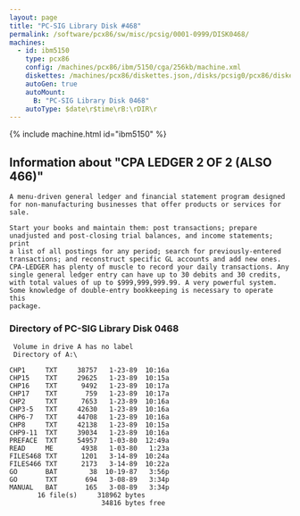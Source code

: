 ```yaml
---
layout: page
title: "PC-SIG Library Disk #468"
permalink: /software/pcx86/sw/misc/pcsig/0001-0999/DISK0468/
machines:
  - id: ibm5150
    type: pcx86
    config: /machines/pcx86/ibm/5150/cga/256kb/machine.xml
    diskettes: /machines/pcx86/diskettes.json,/disks/pcsig0/pcx86/diskettes.json
    autoGen: true
    autoMount:
      B: "PC-SIG Library Disk 0468"
    autoType: $date\r$time\rB:\rDIR\r
---
```


{% include machine.html id="ibm5150" %}

## Information about "CPA LEDGER 2 OF 2 (ALSO 466)"

    A menu-driven general ledger and financial statement program designed
    for non-manufacturing businesses that offer products or services for
    sale.
    
    Start your books and maintain them: post transactions; prepare
    unadjusted and post-closing trial balances, and income statements; print
    a list of all postings for any period; search for previously-entered
    transactions; and reconstruct specific GL accounts and add new ones.
    CPA-LEDGER has plenty of muscle to record your daily transactions. Any
    single general ledger entry can have up to 30 debits and 30 credits,
    with total values of up to $999,999,999.99. A very powerful system.
    Some knowledge of double-entry bookkeeping is necessary to operate this
    package.

### Directory of PC-SIG Library Disk 0468

     Volume in drive A has no label
     Directory of A:\

    CHP1     TXT     38757   1-23-89  10:16a
    CHP15    TXT     29625   1-23-89  10:15a
    CHP16    TXT      9492   1-23-89  10:17a
    CHP17    TXT       759   1-23-89  10:17a
    CHP2     TXT      7653   1-23-89  10:16a
    CHP3-5   TXT     42630   1-23-89  10:16a
    CHP6-7   TXT     44708   1-23-89  10:16a
    CHP8     TXT     42138   1-23-89  10:15a
    CHP9-11  TXT     39034   1-23-89  10:16a
    PREFACE  TXT     54957   1-03-80  12:49a
    READ     ME       4938   1-03-80   1:23a
    FILES468 TXT      1201   3-14-89  10:24a
    FILES466 TXT      2173   3-14-89  10:22a
    GO       BAT        38  10-19-87   3:56p
    GO       TXT       694   3-08-89   3:34p
    MANUAL   BAT       165   3-08-89   3:34p
           16 file(s)     318962 bytes
                           34816 bytes free
